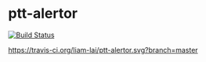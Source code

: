 # ptt-alertor

[![Build Status](https://travis-ci.org/liam-lai/ptt-alertor.svg?branch=master)](https://travis-ci.org/liam-lai/ptt-alertor)

https://travis-ci.org/liam-lai/ptt-alertor.svg?branch=master
